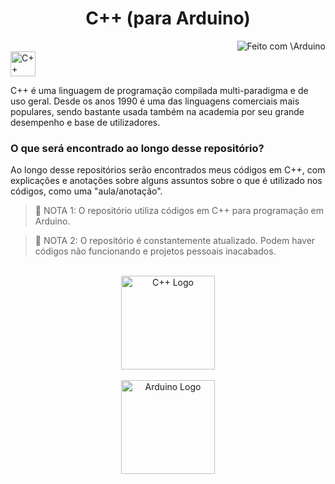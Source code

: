 <h1 align="center"> C++ (para Arduino) </h1>

<img align="right" alt="Feito com \Arduino" src="https://img.shields.io/badge/Feito_com-Arduino-00878f?style=for-the-badge&logo=Arduino"/>
<br>
<img height="40em" alt="C++" src="https://img.shields.io/badge/C%2B%2B-22272E?style=for-the-badge&logo=c%2B%2B&logoColor=00599C"/>
<p> C++ é uma linguagem de programação compilada multi-paradigma e de uso geral. Desde os anos 1990 é uma das linguagens comerciais mais populares, sendo bastante usada também na academia por seu grande desempenho e base de utilizadores. </p>

<h3> O que será encontrado ao longo desse repositório? </h3>
<p> Ao longo desse repositórios serão encontrados meus códigos em C++, com explicações e anotações sobre alguns assuntos sobre o que é utilizado nos códigos, como uma "aula/anotação". </p>

>🛑 NOTA 1: O repositório utiliza códigos em C++ para programação em Arduino.

>🛑 NOTA 2: O repositório é constantemente atualizado. Podem haver códigos não funcionando e projetos pessoais inacabados.

<br>

<div align="center">

<img height="150em" alt="C++ Logo" src="https://upload.wikimedia.org/wikipedia/commons/thumb/1/18/ISO_C%2B%2B_Logo.svg/1822px-ISO_C%2B%2B_Logo.svg.png"/>
<br><br>
<img height="150em" alt="Arduino Logo" src="https://logodownload.org/wp-content/uploads/2019/03/arduino-logo.png"/>
</div>
